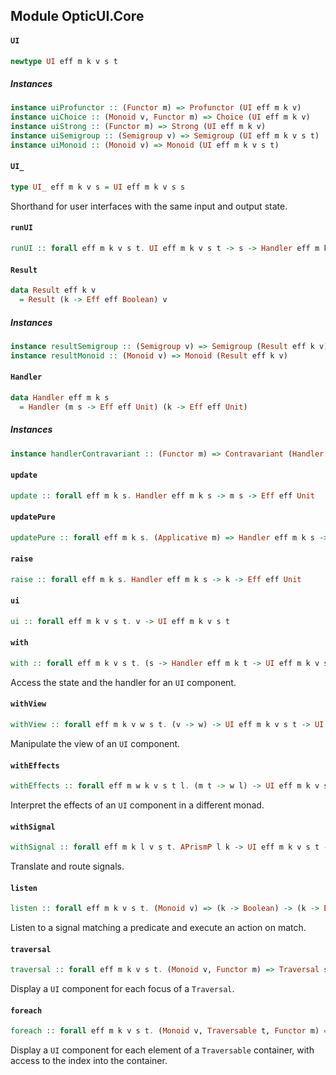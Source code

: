 ## Module OpticUI.Core

#### `UI`

``` purescript
newtype UI eff m k v s t
```

##### Instances
``` purescript
instance uiProfunctor :: (Functor m) => Profunctor (UI eff m k v)
instance uiChoice :: (Monoid v, Functor m) => Choice (UI eff m k v)
instance uiStrong :: (Functor m) => Strong (UI eff m k v)
instance uiSemigroup :: (Semigroup v) => Semigroup (UI eff m k v s t)
instance uiMonoid :: (Monoid v) => Monoid (UI eff m k v s t)
```

#### `UI_`

``` purescript
type UI_ eff m k v s = UI eff m k v s s
```

Shorthand for user interfaces with the same input and output state.

#### `runUI`

``` purescript
runUI :: forall eff m k v s t. UI eff m k v s t -> s -> Handler eff m k t -> Result eff k v
```

#### `Result`

``` purescript
data Result eff k v
  = Result (k -> Eff eff Boolean) v
```

##### Instances
``` purescript
instance resultSemigroup :: (Semigroup v) => Semigroup (Result eff k v)
instance resultMonoid :: (Monoid v) => Monoid (Result eff k v)
```

#### `Handler`

``` purescript
data Handler eff m k s
  = Handler (m s -> Eff eff Unit) (k -> Eff eff Unit)
```

##### Instances
``` purescript
instance handlerContravariant :: (Functor m) => Contravariant (Handler eff m k)
```

#### `update`

``` purescript
update :: forall eff m k s. Handler eff m k s -> m s -> Eff eff Unit
```

#### `updatePure`

``` purescript
updatePure :: forall eff m k s. (Applicative m) => Handler eff m k s -> s -> Eff eff Unit
```

#### `raise`

``` purescript
raise :: forall eff m k s. Handler eff m k s -> k -> Eff eff Unit
```

#### `ui`

``` purescript
ui :: forall eff m k v s t. v -> UI eff m k v s t
```

#### `with`

``` purescript
with :: forall eff m k v s t. (s -> Handler eff m k t -> UI eff m k v s t) -> UI eff m k v s t
```

Access the state and the handler for an `UI` component.

#### `withView`

``` purescript
withView :: forall eff m k v w s t. (v -> w) -> UI eff m k v s t -> UI eff m k w s t
```

Manipulate the view of an `UI` component.

#### `withEffects`

``` purescript
withEffects :: forall eff m w k v s t l. (m t -> w l) -> UI eff m k v s t -> UI eff w k v s l
```

Interpret the effects of an `UI` component in a different monad.

#### `withSignal`

``` purescript
withSignal :: forall eff m k l v s t. APrismP l k -> UI eff m k v s t -> UI eff m l v s t
```

Translate and route signals.

#### `listen`

``` purescript
listen :: forall eff m k v s t. (Monoid v) => (k -> Boolean) -> (k -> Eff eff Unit) -> UI eff m k v s t
```

Listen to a signal matching a predicate and execute an action on match.

#### `traversal`

``` purescript
traversal :: forall eff m k v s t. (Monoid v, Functor m) => Traversal s s t t -> UI eff m k v t t -> UI eff m k v s s
```

Display a `UI` component for each focus of a `Traversal`.

#### `foreach`

``` purescript
foreach :: forall eff m k v s t. (Monoid v, Traversable t, Functor m) => (Int -> UI eff m k v s s) -> UI eff m k v (t s) (t s)
```

Display a `UI` component for each element of a `Traversable` container,
with access to the index into the container.


